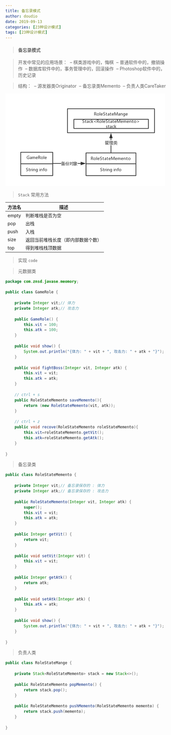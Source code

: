 ```yaml
---
title: 备忘录模式
author: doudio
date: 2019-09-13
categories: [23种设计模式]
tags: [23种设计模式]
---
```


> #### 备忘录模式

> 开发中常见的应用场景：
> ​	– 棋类游戏中的，悔棋
> ​	– 普通软件中的，撤销操作
> ​	– 数据库软件中的，事务管理中的，回滚操作
> ​	– Photoshop软件中的，历史记录

> 结构：
> ​	– 源发器类Originator
> ​	– 备忘录类Memento
> ​	– 负责人类CareTaker

![](https://raw.githubusercontent.com/doudio/note/master/23种设计模式/img/meomory.png)

> `Stack` 常用方法

| 方法名 | 描述                               |
| ------ | ---------------------------------- |
| empty  | 判断堆栈是否为空                   |
| pop    | 出栈             |
| push   | 入栈                 |
| size   | 返回当前堆栈长度（即内部数据个数） |
| top    | 得到堆栈栈顶数据                   |

> 实现 `code`

> 元数据类

```java
package com.znsd.javase.meomory;

public class GameRole {

	private Integer vit;// 体力
	private Integer atk;// 攻击力

	public GameRole() {
		this.vit = 100;
		this.atk = 100;
	}

	public void show() {
		System.out.println("{体力: " + vit + ", 攻击力: " + atk + "}");
	}
	
	public void fightBoss(Integer vit, Integer atk) {
		this.vit = vit;
		this.atk = atk;
	}
	
	// ctrl + s
	public RoleStateMemento saveMemento(){
        return (new RoleStateMemento(vit, atk));
    }
    
	// ctrl + z
    public void recove(RoleStateMemento roleStateMemento){
        this.vit=roleStateMemento.getVit();
        this.atk=roleStateMemento.getAtk();
    }

}
```

> 备忘录类

```java
public class RoleStateMemento {

	private Integer vit;// 备忘录保存的 : 体力
	private Integer atk;// 备忘录保存的 : 攻击力

	public RoleStateMemento(Integer vit, Integer atk) {
		super();
		this.vit = vit;
		this.atk = atk;
	}

	public Integer getVit() {
		return vit;
	}

	public void setVit(Integer vit) {
		this.vit = vit;
	}

	public Integer getAtk() {
		return atk;
	}

	public void setAtk(Integer atk) {
		this.atk = atk;
	}

	public void show() {
		System.out.println("{体力: " + vit + ", 攻击力: " + atk + "}");
	}

}
```

> 负责人类

```java
public class RoleStateMange {

	private Stack<RoleStateMemento> stack = new Stack<>();

	public RoleStateMemento popMemento() {
		return stack.pop();
	}

	public RoleStateMemento pushMemento(RoleStateMemento memento) {
		return stack.push(memento);
	}

}
```

